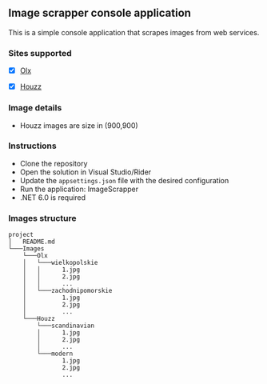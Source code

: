 ## Image scrapper console application

This is a simple console application that scrapes images from web services.

### Sites supported
* [x] [Olx](https://www.olx.pl/)
* [x] [Houzz](https://www.houzz.com/)


### Image details
- Houzz images are size in (900,900)

### Instructions
 - Clone the repository
 - Open the solution in Visual Studio/Rider
 - Update the `appsettings.json` file with the desired configuration
 - Run the application: ImageScrapper
 - .NET 6.0 is required

### Images structure
```
project
│   README.md
└───Images
    └───Olx
    │   └───wielkopolskie
    │   │      1.jpg
    │   │      2.jpg
    │   │      ...
    │   └───zachodnipomorskie
    │          1.jpg
    │          2.jpg
    │          ...          
    └───Houzz
        └───scandinavian 
        │      1.jpg
        │      2.jpg
        │      ...
        └───modern
               1.jpg
               2.jpg
               ... 
```